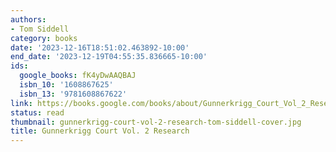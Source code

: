 ```yaml
---
authors:
- Tom Siddell
category: books
date: '2023-12-16T18:51:02.463892-10:00'
end_date: '2023-12-19T04:55:35.836665-10:00'
ids:
  google_books: fK4yDwAAQBAJ
  isbn_10: '1608867625'
  isbn_13: '9781608867622'
link: https://books.google.com/books/about/Gunnerkrigg_Court_Vol_2_Research.html?hl=&id=fK4yDwAAQBAJ
status: read
thumbnail: gunnerkrigg-court-vol-2-research-tom-siddell-cover.jpg
title: Gunnerkrigg Court Vol. 2 Research
---
```

